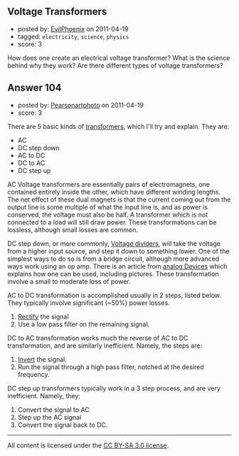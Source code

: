 ## Voltage Transformers

- posted by: [EvilPhoenix](https://stackexchange.com/users/-1/78-evilphoenix) on 2011-04-19
- tagged: `electricity`, `science`, `physics`
- score: 3

How does one create an electrical voltage transformer?  What is the science behind why they work?  Are there different types of voltage transformers?


## Answer 104

- posted by: [Pearsonartphoto](https://stackexchange.com/users/-1/67-pearsonartphoto) on 2011-04-19
- score: 3

<p>There are 5 basic kinds of <a href="http://en.wikipedia.org/wiki/Transformer" rel="nofollow">transformers</a>, which I'll try and explain. They are:</p>

<ul>
<li>AC </li>
<li>DC step down</li>
<li>AC to DC</li>
<li>DC to AC</li>
<li>DC step up</li>
</ul>

<p>AC Voltage transformers are essentially pairs of electromagnets, one contained entirely inside the other, which have different winding lengths. The net effect of these dual magnets is that the current coming out from the output line is some multiple of what the input line is, and as power is conserved, the voltage must also be half. A transformer which is not connected to a load will still draw power. These transformations can be lossless, although small losses are common.</p>

<p>DC step down, or more commonly, <a href="http://en.wikipedia.org/wiki/Voltage_divider" rel="nofollow">Voltage dividers</a>, will take the voltage from a higher input source, and step it down to something lower. One of the simplest ways to do so is from a bridge circuit, although more advanced ways work using an op amp. There is an article from <a href="http://www.analog.com/library/analogDialogue/archives/35-02/avoiding/index.html" rel="nofollow">analog Devices</a> which explains how one can be used, including pictures. These transformation involve a small to moderate loss of power.</p>

<p>AC to DC transformation is accomplished usually in 2 steps, listed below. They typically involve significant (~50%) power losses.</p>

<ol>
<li><a href="http://en.wikipedia.org/wiki/Rectifier" rel="nofollow">Rectify</a> the signal</li>
<li>Use a low pass filter on the remaining signal.</li>
</ol>

<p>DC to AC transformation works much the reverse of AC to DC transformation, and are similarly inefficient. Namely, the steps are:</p>

<ol>
<li><a href="http://en.wikipedia.org/wiki/Inverter_%28electrical%29" rel="nofollow">Invert</a> the signal.</li>
<li>Run the signal through a high pass filter, notched at the desired frequency.</li>
</ol>

<p>DC step up transformers typically work in a 3 step process, and are very inefficient. Namely, they:</p>

<ol>
<li>Convert the signal to AC</li>
<li>Step up the AC signal</li>
<li>Convert the signal back to DC.</li>
</ol>




---

All content is licensed under the [CC BY-SA 3.0 license](https://creativecommons.org/licenses/by-sa/3.0/).
